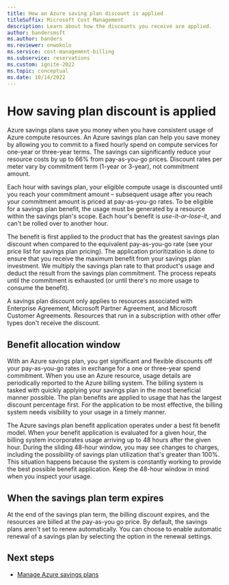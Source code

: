 ```yaml
---
title: How an Azure saving plan discount is applied
titleSuffix: Microsoft Cost Management
description: Learn about how the discounts you receive are applied.
author: bandersmsft
ms.author: banders
ms.reviewer: onwokolo
ms.service: cost-management-billing
ms.subservice: reservations
ms.custom: ignite-2022
ms.topic: conceptual
ms.date: 10/14/2022
---
```


# How saving plan discount is applied

Azure savings plans save you money when you have consistent usage of Azure compute resources. An Azure savings plan can help you save money by allowing you to commit to a fixed hourly spend on compute services for one-year or three-year terms. The savings can significantly reduce your resource costs by up to 66% from pay-as-you-go prices. Discount rates per meter vary by commitment term (1-year or 3-year), not commitment amount.

Each hour with savings plan, your eligible compute usage is discounted until you reach your commitment amount – subsequent usage after you reach your commitment amount is priced at pay-as-you-go rates. To be eligible for a savings plan benefit, the usage must be generated by a resource within the savings plan's scope. Each hour's benefit is _use-it-or-lose-it_, and can't be rolled over to another hour.

The benefit is first applied to the product that has the greatest savings plan discount when compared to the equivalent pay-as-you-go rate (see your price list for savings plan pricing). The application prioritization is done to ensure that you receive the maximum benefit from your savings plan investment. We multiply the savings plan rate to that product's usage and deduct the result from the savings plan commitment. The process repeats until the commitment is exhausted (or until there's no more usage to consume the benefit).

A savings plan discount only applies to resources associated with Enterprise Agreement, Microsoft Partner Agreement, and Microsoft Customer Agreements. Resources that run in a subscription with other offer types don't receive the discount.

## Benefit allocation window

With an Azure savings plan, you get significant and flexible discounts off your pay-as-you-go rates in exchange for a one or three-year spend commitment. When you use an Azure resource, usage details are periodically reported to the Azure billing system. The billing system is tasked with quickly applying your savings plan in the most beneficial manner possible. The plan benefits are applied to usage that has the largest discount percentage first. For the application to be most effective, the billing system needs visibility to your usage in a timely manner.

The Azure savings plan benefit application operates under a best fit benefit model. When your benefit application is evaluated for a given hour, the billing system incorporates usage arriving up to 48 hours after the given hour. During the sliding 48-hour window, you may see changes to charges, including the possibility of savings plan utilization that's greater than 100%. This situation happens because the system is constantly working to provide the best possible benefit application. Keep the 48-hour window in mind when you inspect your usage.

## When the savings plan term expires

At the end of the savings plan term, the billing discount expires, and the resources are billed at the pay-as-you go price. By default, the savings plans aren't set to renew automatically. You can choose to enable automatic renewal of a savings plan by selecting the option in the renewal settings.

## Next steps

- [Manage Azure savings plans](manage-savings-plan.md)
